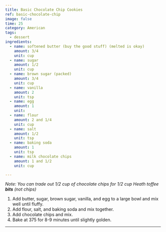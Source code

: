 ```yaml
---
title: Basic Chocolate Chip Cookies
ref: basic-chocolate-chip
image: false
time: 25
category: American
tags:
  - dessert
ingredients:
  - name: softened butter (buy the good stuff) (melted is okay)
    amount: 3/4
    unit: cup
  - name: sugar
    amount: 1/2
    unit: cup
  - name: brown sugar (packed)
    amount: 3/4
    unit: cup
  - name: vanilla
    amount: 2
    unit: tsp
  - name: egg
    amount: 1
    unit: 
  - name: flour
    amount: 2 and 1/4
    unit: cup
  - name: salt
    amount: 1/2
    unit: tsp
  - name: baking soda
    amount: 1
    unit: tsp
  - name: milk chocolate chips
    amount: 1 and 1/2
    unit: cup

---
```


*Note: You can trade out 1/2 cup of chocolate chips for 1/2 cup Heath toffee **bits** (not chips)*

1. Add butter, sugar, brown sugar, vanilla, and egg to a large bowl and mix well until fluffy.
2. Add flour, salt, and baking soda and mix together.
3. Add chocolate chips and mix.
4. Bake at 375 for 8-9 minutes until slightly golden.

---
